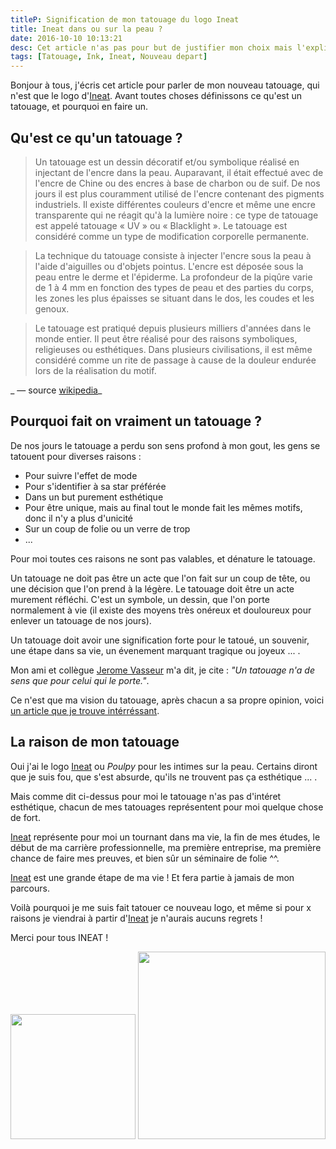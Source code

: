 ```yaml
---
titleP: Signification de mon tatouage du logo Ineat
title: Ineat dans ou sur la peau ?
date: 2016-10-10 10:13:21
desc: Cet article n'as pas pour but de justifier mon choix mais l'expliquer
tags: [Tatouage, Ink, Ineat, Nouveau depart]
---
```


Bonjour à tous, j'écris cet article pour parler de mon nouveau tatouage, qui n'est que le logo d'[Ineat](http://www.ineat-conseil.com/fr/).
Avant toutes choses définissons ce qu'est un tatouage, et pourquoi en faire un.

## Qu'est ce qu'un tatouage ?

> Un tatouage est un dessin décoratif et/ou symbolique réalisé en injectant de l'encre dans la peau. Auparavant, il était effectué avec de l'encre de Chine ou des encres à base de charbon ou de suif. De nos jours il est plus couramment utilisé de l'encre contenant des pigments industriels. Il existe différentes couleurs d'encre et même une encre transparente qui ne réagit qu'à la lumière noire : ce type de tatouage est appelé tatouage « UV » ou « Blacklight ». Le tatouage est considéré comme un type de modification corporelle permanente.

> La technique du tatouage consiste à injecter l'encre sous la peau à l'aide d'aiguilles ou d'objets pointus. L'encre est déposée sous la peau entre le derme et l'épiderme. La profondeur de la piqûre varie de 1 à 4 mm en fonction des types de peau et des parties du corps, les zones les plus épaisses se situant dans le dos, les coudes et les genoux.

> Le tatouage est pratiqué depuis plusieurs milliers d'années dans le monde entier. Il peut être réalisé pour des raisons symboliques, religieuses ou esthétiques. Dans plusieurs civilisations, il est même considéré comme un rite de passage à cause de la douleur endurée lors de la réalisation du motif.

_ — source [wikipedia](https://fr.wikipedia.org/wiki/Tatouage)_

## Pourquoi fait on vraiment un tatouage ?

De nos jours le tatouage a perdu son sens profond à mon gout, les gens se tatouent pour diverses raisons :

+ Pour suivre l'effet de mode
+ Pour s'identifier à sa star préférée
+ Dans un but purement esthétique
+ Pour être unique, mais au final tout le monde fait les mêmes motifs, donc il n'y a plus d'unicité
+ Sur un coup de folie ou un verre de trop
+ ...

Pour moi toutes ces raisons ne sont pas valables, et dénature le tatouage.

Un tatouage ne doit pas être un acte que l'on fait sur un coup de tête, ou une décision que l'on prend à la légère. Le tatouage doit être un acte murement réfléchi. C'est un symbole, un dessin, que l'on porte normalement à vie (il existe des moyens très onéreux et douloureux pour enlever un tatouage de nos jours).

Un tatouage doit avoir une signification forte pour le tatoué, un souvenir, une étape dans sa vie, un évenement marquant tragique ou joyeux ... .

Mon ami et collègue [Jerome Vasseur](https://fr.linkedin.com/in/jerome-vasseur-92a847112/fr) m'a dit, je cite :
_"Un tatouage n'a de sens que pour celui qui le porte."_.

Ce n'est que ma vision du tatouage, après chacun a sa propre opinion, voici [un article que je trouve intérréssant](http://mcetv.fr/decouvertes/mon-mag-lifestyle/0903-pourquoi-veut-on-se-faire-tatouer/).

## La raison de mon tatouage

Oui j'ai le logo [Ineat](http://www.ineat-conseil.com/fr/) ou _Poulpy_ pour les intimes sur la peau. Certains diront que je suis fou, que s'est absurde, qu'ils ne trouvent pas ça esthétique ... .

Mais comme dit ci-dessus pour moi le tatouage n'as pas d'intéret esthétique, chacun de mes tatouages représentent pour moi quelque chose de fort.

[Ineat](http://www.ineat-conseil.com/fr/) représente pour moi un tournant dans ma vie, la fin de mes études, le début de ma carrière professionnelle, ma première entreprise, ma première chance de faire mes preuves, et bien sûr un séminaire de folie ^^.

[Ineat](http://www.ineat-conseil.com/fr/) est une grande étape de ma vie ! Et fera partie à jamais de mon parcours.

Voilà pourquoi je me suis fait tatouer ce nouveau logo, et même si pour x raisons je viendrai à partir d'[Ineat](http://www.ineat-conseil.com/fr/) je n'aurais aucuns regrets !

Merci pour tous INEAT !

<img src="tatou1.jpg" width="200"> <img src="tatou2.jpg" width="300">
